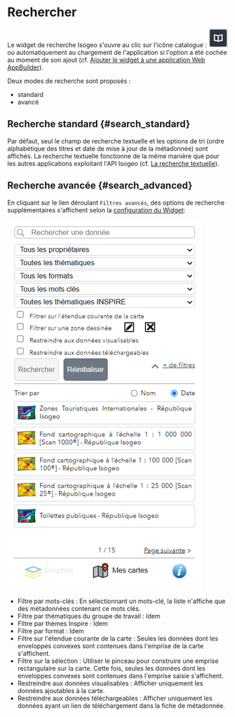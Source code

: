 # Rechercher

Le widget de recherche Isogeo s'ouvre au clic sur l'icône catalogue : ![](../../assets/widget_WABDE_icon_color.png) ou automatiquement au chargement de l'application si l'option a été cochée au moment de son ajout (cf. [Ajouter le widget à une application Web AppBuilder](/installation-portal/addwidgetapplication.md)). 

Deux modes de recherche sont proposés :

* standard
* avancé

## Recherche standard {#search_standard}

Par défaut, seul le champ de recherche textuelle et les options de tri (ordre alphabétique des titres et date de mise à jour de la métadonnée) sont affichés.
La recherche textuelle fonctionne de la même manière que pour les autres applications exploitant l'API Isogeo (cf. [La recherche textuelle](https://help.isogeo.com/admin/fr/features/inventory/search.html#la-recherche-textuelle)).

## Recherche avancée {#search_advanced}

En cliquant sur le lien déroulant `Filtres avancés`, des options de recherche supplémentaires s'affichent selon la [configuration du Widget](/installation-portal/addwidgetportal.md):

![](../../assets/widget_WABDE_search_advanced_empty.png "Mode de recherche avancée")

* Filtre par mots-clés : En sélectionnant un mots-clé, la liste n'affiche que des métadonnées contenant ce mots clés.
* Filtre par thématiques du groupe de travail : Idem
* FIltre par thèmes Inspire : Idem
* Filtre par format : Idem
* Filtre sur l'étendue courante de la carte : Seules les données dont les enveloppes convexes sont contenues dans l'emprise de la carte s'affichent.
* Filtre sur la sélection : Utiliser le pinceau pour construire une emprise rectangulaire sur la carte. Cette fois, seules les données dont les enveloppes convexes sont contenues dans l'emprise saisie s'affichent.
* Restreindre aux données visualisables : Afficher uniquement les données ajoutables à la carte.
* Restreindre aux données téléchargeables : Afficher uniquement les données ayant un lien de téléchargement dans la fiche de métadonnée.